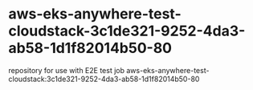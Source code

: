 # aws-eks-anywhere-test-cloudstack-3c1de321-9252-4da3-ab58-1d1f82014b50-80
repository for use with E2E test job aws-eks-anywhere-test-cloudstack:3c1de321-9252-4da3-ab58-1d1f82014b50-80
